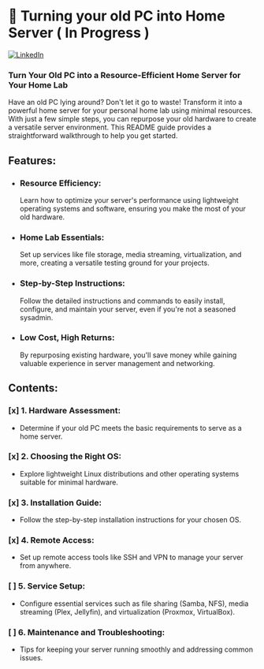 # 🚀 Turning your old PC into Home Server ( In Progress )
[![LinkedIn][linkedin-shield]](https://www.linkedin.com/in/ahmmedwael)

### Turn Your Old PC into a Resource-Efficient Home Server for Your Home Lab

Have an old PC lying around? Don't let it go to waste! Transform it into a powerful home server for your personal home lab using minimal resources. With just a few simple steps, you can repurpose your old hardware to create a versatile server environment. This README guide provides a straightforward walkthrough to help you get started.

## Features:

- ### **Resource Efficiency:**
     Learn how to optimize your server's performance using lightweight operating systems and software, ensuring you make the most of your old hardware.

- ### **Home Lab Essentials:**
    Set up services like file storage, media streaming, virtualization, and more, creating a versatile testing ground for your projects.

- ### **Step-by-Step Instructions:**
    Follow the detailed instructions and commands to easily install, configure, and maintain your server, even if you're not a seasoned sysadmin.

- ### **Low Cost, High Returns:**
    By repurposing existing hardware, you'll save money while gaining valuable experience in server management and networking.

## Contents:

### [x] 1. **Hardware Assessment:**
- Determine if your old PC meets the basic requirements to serve as a home server.

### [x] 2. **Choosing the Right OS:**
- Explore lightweight Linux distributions and other operating systems suitable for minimal hardware.

### [x] 3. **Installation Guide:**
- Follow the step-by-step installation instructions for your chosen OS.

### [x] 4. **Remote Access:** 
- Set up remote access tools like SSH and VPN to manage your server from anywhere.

### [ ] 5. **Service Setup:**
- Configure essential services such as file sharing (Samba, NFS), media streaming (Plex, Jellyfin), and virtualization (Proxmox, VirtualBox).


### [ ] 6. **Maintenance and Troubleshooting:**
- Tips for keeping your server running smoothly and addressing common issues.

<!-- MARKDOWN LINKS & IMAGES -->
<!-- https://www.markdownguide.org/basic-syntax/#reference-style-links -->
[linkedin-shield]: https://img.shields.io/badge/-LinkedIn-black.svg?style=for-the-badge&logo=linkedin&colorB=555
